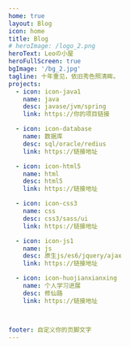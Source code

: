 ```yaml
---
home: true
layout: Blog
icon: home
title: Blog
# heroImage: /logo_2.png
heroText: Leoの小屋
heroFullScreen: true
bgImage: '/bg_2.jpg'
tagline: 十年重见，依旧秀色照清眸。
projects:
  - icon: icon-java1
    name: java
    desc: javase/jvm/spring
    link: https://你的项目链接

  - icon: icon-database
    name: 数据库
    desc: sql/oracle/redius
    link: https://链接地址

  - icon: icon-html5
    name: html
    desc: html5
    link: https://链接地址

  - icon: icon-css3
    name: css
    desc: css3/sass/ui
    link: https://链接地址

  - icon: icon-js1
    name: js
    desc: 原生js/es6/jquery/ajax
    link: https://链接地址

  - icon: icon-huojianxianxing
    name: 个人学习进展
    desc: 修仙路
    link: https://链接地址



footer: 自定义你的页脚文字
---
```


